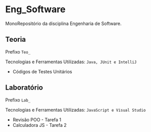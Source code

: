 # Eng_Software

MonoRepositório da disciplina Engenharia de Software.

## Teoria

Prefixo `Teo_`

Tecnologias e Ferramentas Utilizadas: `Java, JUnit e IntelliJ`

- Códigos de Testes Unitários

## Laboratório

Prefixo `Lab_`

Tecnologias e Ferramentas Utilizadas: `JavaScript e Visual Studio`

- Revisão POO - Tarefa 1
- Calculadora JS - Tarefa 2
